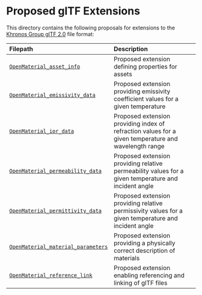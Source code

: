 Proposed glTF Extensions
========================

This directory contains the following proposals for extensions to the [Khronos Group glTF 2.0](https://github.com/KhronosGroup/glTF) file format:

| Filepath                                                                | Description
|:------------------------------------------------------------------------|:-----------------------------------------------------------------------------------------------------|
| [`OpenMaterial_asset_info`](OpenMaterial_asset_info/)                   | Proposed extension defining properties for assets                                                    |
| [`OpenMaterial_emissivity_data`](OpenMaterial_emissivity_data/)         | Proposed extension providing emissivity coefficient values for a given temperature                   |
| [`OpenMaterial_ior_data`](OpenMaterial_ior_data/)                       | Proposed extension providing index of refraction values for a given temperature and wavelength range |
| [`OpenMaterial_permeability_data`](OpenMaterial_permeability_data/)     | Proposed extension providing relative permeability values for a given temperature and incident angle |
| [`OpenMaterial_permittivity_data`](OpenMaterial_permittivity_data/)     | Proposed extension providing relative permissivity values for a given temperature and incident angle |
| [`OpenMaterial_material_parameters`](OpenMaterial_material_parameters/) | Proposed extension providing a physically correct description of materials                           |
| [`OpenMaterial_reference_link`](OpenMaterial_reference_link/)           | Proposed extension enabling referencing and linking of glTF files                                    |
